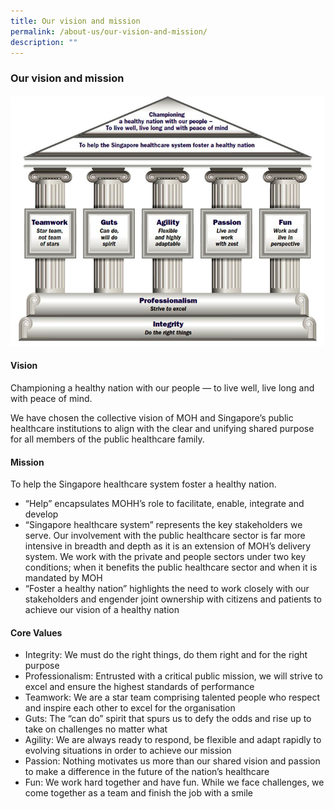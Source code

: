 ```yaml
---
title: Our vision and mission
permalink: /about-us/our-vision-and-mission/
description: ""
---
```

### Our vision and mission

![](/images/vision-mission.jpg)

#### Vision

Championing a healthy nation with our people — to live well, live long and with peace of mind.

We have chosen the collective vision of MOH and Singapore’s p​ublic healthcare institutions to align with the clear and unifying shared purpose for all members of the public healthcare family.

#### Mission

To help the Singapore healthcare system foster a healthy nation.

*   “Help” encapsulates MOHH’s role to facilitate, enable, integrate and develop
*   “Singapore healthcare system” represents the key stakeholders we serve. Our involvement with the public healthcare sector is far more intensive in breadth and depth as it is an extension of MOH’s delivery system. We work with the private and people sectors under two key conditions; when it benefits the public healthcare sector and when it is mandated by MOH
*   “Foster a healthy nation” highlights the need to work closely with our stakeholders and engender joint ownership with citizens and patients to achieve our vision of a healthy nation

#### Core Values

*   Integrity: We must do the right things, do them right and for the right purpose
*   Professionalism: Entrusted with a critical public mission, we will strive to excel and ensure the highest standards of performance
*   Teamwork: We are a star team comprising talented people who respect and inspire each other to excel for the organisation
*   Guts: The “can do” spirit that spurs us to defy the odds and rise up to take on challenges no matter what
*   Agility: We are always ready to respond, be flexible and adapt rapidly to evolving situations in order to achieve our mission
*   Passion: Nothing motivates us more than our shared vision and passion to make a difference in the future of the nation’s healthcare
*   Fun: We work hard together and have fun. While we face challenges, we come together as a team and finish the job with a smile